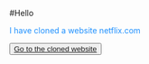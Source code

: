 #Hello
<p style="color:dodgerblue">I have cloned a website netflix.com</p>
<button><a href="https://helloiamraju.github.io/NetflixClone/">Go to the cloned website</a> </button>
